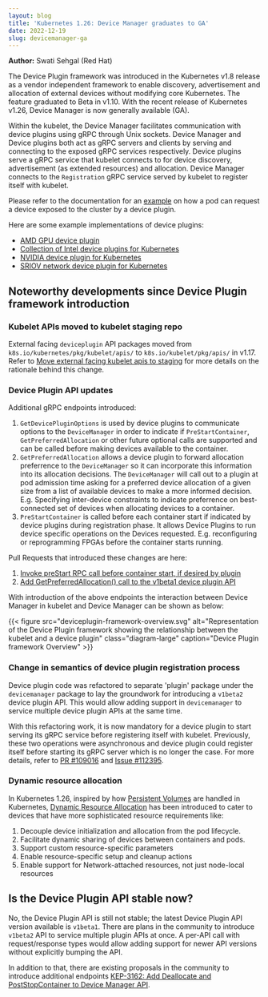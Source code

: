 ```yaml
---
layout: blog
title: 'Kubernetes 1.26: Device Manager graduates to GA'
date: 2022-12-19
slug: devicemanager-ga
---
```


**Author:** Swati Sehgal (Red Hat)

The Device Plugin framework was introduced in the Kubernetes v1.8 release as a vendor
independent framework to enable discovery, advertisement and allocation of external
devices without modifying core Kubernetes. The feature graduated to Beta in v1.10.
With the recent release of Kubernetes v1.26, Device Manager is now generally
available (GA).

Within the kubelet, the Device Manager facilitates communication with device plugins
using gRPC through Unix sockets. Device Manager and Device plugins both act as gRPC
servers and clients by serving and connecting to the exposed gRPC services respectively.
Device plugins serve a gRPC service that kubelet connects to for device discovery,
advertisement (as extended resources) and allocation. Device Manager connects to
the `Registration` gRPC service served by kubelet to register itself with kubelet.

Please refer to the documentation for an [example](/docs/concepts/extend-kubernetes/compute-storage-net/device-plugins/#example-pod) on how a pod can request a device exposed to the cluster by a device plugin.

Here are some example implementations of device plugins:
- [AMD GPU device plugin](https://github.com/RadeonOpenCompute/k8s-device-plugin)
- [Collection of Intel device plugins for Kubernetes](https://github.com/intel/intel-device-plugins-for-kubernetes)
- [NVIDIA device plugin for Kubernetes](https://github.com/NVIDIA/k8s-device-plugin)
- [SRIOV network device plugin for Kubernetes](https://github.com/k8snetworkplumbingwg/sriov-network-device-plugin)

## Noteworthy developments since Device Plugin framework introduction

### Kubelet APIs moved to kubelet staging repo
External facing `deviceplugin` API packages moved from `k8s.io/kubernetes/pkg/kubelet/apis/`
to `k8s.io/kubelet/pkg/apis/` in v1.17. Refer to [Move external facing kubelet apis to staging](https://github.com/kubernetes/kubernetes/pull/83551) for more details on the rationale behind this change.

### Device Plugin API updates
Additional gRPC endpoints introduced:
  1. `GetDevicePluginOptions` is used by device plugins to communicate
     options to the `DeviceManager` in order to indicate if `PreStartContainer`,
     `GetPreferredAllocation` or other future optional calls are supported and
     can be called before making devices available to the container.
  1. `GetPreferredAllocation` allows a device plugin to forward allocation
     preferrence to the `DeviceManager` so it can incorporate this information
     into its allocation decisions. The `DeviceManager` will call out to a
     plugin at pod admission time asking for a preferred device allocation
     of a given size from a list of available devices to make a more informed
     decision. E.g. Specifying inter-device constraints to indicate preferrence
     on best-connected set of devices when allocating devices to a container.
  1. `PreStartContainer` is called before each container start if indicated by
     device plugins during registration phase. It allows Device Plugins to run device
     specific operations on the Devices requested. E.g. reconfiguring or
     reprogramming FPGAs before the container starts running. 

Pull Requests that introduced these changes are here:
1. [Invoke preStart RPC call before container start, if desired by plugin](https://github.com/kubernetes/kubernetes/pull/58282)
1. [Add GetPreferredAllocation() call to the v1beta1 device plugin API](https://github.com/kubernetes/kubernetes/pull/92665)

With introduction of the above endpoints the interaction between Device Manager in
kubelet and Device Manager can be shown as below:

{{< figure src="deviceplugin-framework-overview.svg" alt="Representation of the Device Plugin framework showing the relationship between the kubelet and a device plugin" class="diagram-large" caption="Device Plugin framework Overview" >}}

### Change in semantics of device plugin registration process 
Device plugin code was refactored to separate 'plugin' package under the `devicemanager`
package to lay the groundwork for introducing a `v1beta2` device plugin API. This would
allow adding support in `devicemanager` to service multiple device plugin APIs at the
same time.

With this refactoring work, it is now mandatory for a device plugin to start serving its gRPC
service before registering itself with kubelet. Previously, these two operations were asynchronous
and device plugin could register itself before starting its gRPC server which is no longer the
case. For more details, refer to [PR #109016](https://github.com/kubernetes/kubernetes/pull/109016) and [Issue #112395](https://github.com/kubernetes/kubernetes/issues/112395).

### Dynamic resource allocation
In Kubernetes 1.26, inspired by how [Persistent Volumes](/docs/concepts/storage/persistent-volumes)
are handled in Kubernetes, [Dynamic Resource Allocation](/docs/concepts/scheduling-eviction/dynamic-resource-allocation/)
has been introduced to cater to devices that have more sophisticated resource requirements like:

1. Decouple device initialization and allocation from the pod lifecycle.
1. Facilitate dynamic sharing of devices between containers and pods.
1. Support custom resource-specific parameters
1. Enable resource-specific setup and cleanup actions
1. Enable support for Network-attached resources, not just node-local resources

## Is the Device Plugin API stable now?
No, the Device Plugin API is still not stable; the latest Device Plugin API version
available is `v1beta1`. There are plans in the community to introduce `v1beta2` API
to service multiple plugin APIs at once. A per-API call with request/response types
would allow adding support for newer API versions without explicitly bumping the API.

In addition to that, there are existing proposals in the community to introduce additional
endpoints [KEP-3162: Add Deallocate and PostStopContainer to Device Manager API](https://github.com/kubernetes/enhancements/issues/3162).
